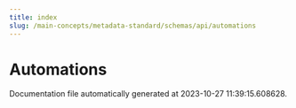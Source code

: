 ```yaml
---
title: index
slug: /main-concepts/metadata-standard/schemas/api/automations
---
```


# Automations

Documentation file automatically generated at 2023-10-27 11:39:15.608628.
